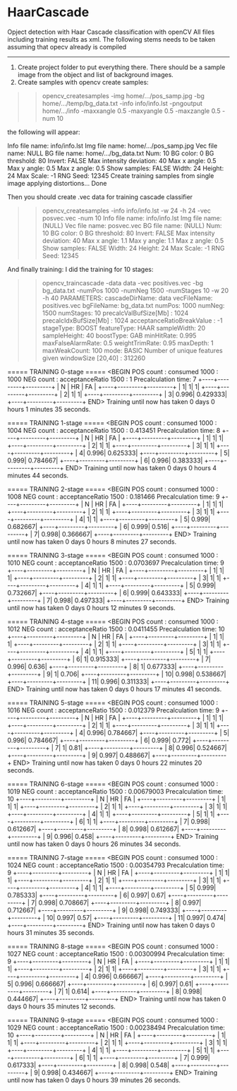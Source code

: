 # HaarCascade
Opject detection with Haar Cascade classification with openCV
All files including training results as xml. 
The following stems needs to be taken assuming that opecv already is compiled
***
1. Create project folder to put everything there. There should be a sample image from the object and list of background images.
2. Create samples with opencv create samples:

>> opencv_createsamples -img home/.../pos_samp.jpg -bg home/.../temp/bg_data.txt -info info/info.lst -pngoutput home/.../info -maxxangle 0.5 -maxyangle 0.5 -maxzangle 0.5 -num 10

the following will appear:

Info file name: info/info.lst
Img file name: home/.../pos_samp.jpg
Vec file name: NULL
BG  file name: home/.../bg_data.txt
Num: 10
BG color: 0
BG threshold: 80
Invert: FALSE
Max intensity deviation: 40
Max x angle: 0.5
Max y angle: 0.5
Max z angle: 0.5
Show samples: FALSE
Width: 24
Height: 24
Max Scale: -1
RNG Seed: 12345
Create training samples from single image applying distortions...
Done

Then you should create .vec data for training cascade classifier
>> opencv_createsamples  -info info/info.lst  -w 24 -h 24  -vec posvec.vec -num 10
Info file name: info/info.lst
Img file name: (NULL)
Vec file name: posvec.vec
BG  file name: (NULL)
Num: 10
BG color: 0
BG threshold: 80
Invert: FALSE
Max intensity deviation: 40
Max x angle: 1.1
Max y angle: 1.1
Max z angle: 0.5
Show samples: FALSE
Width: 24
Height: 24
Max Scale: -1
RNG Seed: 12345

And finally training: I did the training for 10 stages:

>> opencv_traincascade -data data -vec positives.vec -bg bg_data.txt -numPos 1000  -numNeg 1500  -numStages 10 -w 20 -h 40
PARAMETERS:
cascadeDirName: data
vecFileName: positives.vec
bgFileName: bg_data.txt
numPos: 1000
numNeg: 1500
numStages: 10
precalcValBufSize[Mb] : 1024
precalcIdxBufSize[Mb] : 1024
acceptanceRatioBreakValue : -1
stageType: BOOST
featureType: HAAR
sampleWidth: 20
sampleHeight: 40
boostType: GAB
minHitRate: 0.995
maxFalseAlarmRate: 0.5
weightTrimRate: 0.95
maxDepth: 1
maxWeakCount: 100
mode: BASIC
Number of unique features given windowSize [20,40] : 312260

===== TRAINING 0-stage =====
<BEGIN
POS count : consumed   1000 : 1000
NEG count : acceptanceRatio    1500 : 1
Precalculation time: 7
+----+---------+---------+
|  N |    HR   |    FA   |
+----+---------+---------+
|   1|        1|        1|
+----+---------+---------+
|   2|        1|        1|
+----+---------+---------+
|   3|    0.996| 0.429333|
+----+---------+---------+
END>
Training until now has taken 0 days 0 hours 1 minutes 35 seconds.

===== TRAINING 1-stage =====
<BEGIN
POS count : consumed   1000 : 1004
NEG count : acceptanceRatio    1500 : 0.413451
Precalculation time: 8
+----+---------+---------+
|  N |    HR   |    FA   |
+----+---------+---------+
|   1|        1|        1|
+----+---------+---------+
|   2|        1|        1|
+----+---------+---------+
|   3|        1|        1|
+----+---------+---------+
|   4|    0.996| 0.625333|
+----+---------+---------+
|   5|    0.999| 0.784667|
+----+---------+---------+
|   6|    0.996| 0.383333|
+----+---------+---------+
END>
Training until now has taken 0 days 0 hours 4 minutes 44 seconds.

===== TRAINING 2-stage =====
<BEGIN
POS count : consumed   1000 : 1008
NEG count : acceptanceRatio    1500 : 0.181466
Precalculation time: 9
+----+---------+---------+
|  N |    HR   |    FA   |
+----+---------+---------+
|   1|        1|        1|
+----+---------+---------+
|   2|        1|        1|
+----+---------+---------+
|   3|        1|        1|
+----+---------+---------+
|   4|        1|        1|
+----+---------+---------+
|   5|    0.999| 0.682667|
+----+---------+---------+
|   6|    0.999|    0.516|
+----+---------+---------+
|   7|    0.998| 0.366667|
+----+---------+---------+
END>
Training until now has taken 0 days 0 hours 8 minutes 27 seconds.

===== TRAINING 3-stage =====
<BEGIN
POS count : consumed   1000 : 1010
NEG count : acceptanceRatio    1500 : 0.0703697
Precalculation time: 9
+----+---------+---------+
|  N |    HR   |    FA   |
+----+---------+---------+
|   1|        1|        1|
+----+---------+---------+
|   2|        1|        1|
+----+---------+---------+
|   3|        1|        1|
+----+---------+---------+
|   4|        1|        1|
+----+---------+---------+
|   5|    0.999| 0.732667|
+----+---------+---------+
|   6|    0.999| 0.643333|
+----+---------+---------+
|   7|    0.998| 0.497333|
+----+---------+---------+
END>
Training until now has taken 0 days 0 hours 12 minutes 9 seconds.

===== TRAINING 4-stage =====
<BEGIN
POS count : consumed   1000 : 1012
NEG count : acceptanceRatio    1500 : 0.0411455
Precalculation time: 10
+----+---------+---------+
|  N |    HR   |    FA   |
+----+---------+---------+
|   1|        1|        1|
+----+---------+---------+
|   2|        1|        1|
+----+---------+---------+
|   3|        1|        1|
+----+---------+---------+
|   4|        1|        1|
+----+---------+---------+
|   5|        1|        1|
+----+---------+---------+
|   6|        1| 0.915333|
+----+---------+---------+
|   7|    0.996|    0.636|
+----+---------+---------+
|   8|        1| 0.677333|
+----+---------+---------+
|   9|        1|    0.706|
+----+---------+---------+
|  10|    0.998| 0.538667|
+----+---------+---------+
|  11|    0.996| 0.311333|
+----+---------+---------+
END>
Training until now has taken 0 days 0 hours 17 minutes 41 seconds.

===== TRAINING 5-stage =====
<BEGIN
POS count : consumed   1000 : 1016
NEG count : acceptanceRatio    1500 : 0.012379
Precalculation time: 9
+----+---------+---------+
|  N |    HR   |    FA   |
+----+---------+---------+
|   1|        1|        1|
+----+---------+---------+
|   2|        1|        1|
+----+---------+---------+
|   3|        1|        1|
+----+---------+---------+
|   4|    0.996| 0.784667|
+----+---------+---------+
|   5|    0.996| 0.784667|
+----+---------+---------+
|   6|    0.999|    0.772|
+----+---------+---------+
|   7|        1|     0.81|
+----+---------+---------+
|   8|    0.996| 0.524667|
+----+---------+---------+
|   9|    0.997| 0.488667|
+----+---------+---------+
END>
Training until now has taken 0 days 0 hours 22 minutes 20 seconds.

===== TRAINING 6-stage =====
<BEGIN
POS count : consumed   1000 : 1019
NEG count : acceptanceRatio    1500 : 0.00679003
Precalculation time: 10
+----+---------+---------+
|  N |    HR   |    FA   |
+----+---------+---------+
|   1|        1|        1|
+----+---------+---------+
|   2|        1|        1|
+----+---------+---------+
|   3|        1|        1|
+----+---------+---------+
|   4|        1|        1|
+----+---------+---------+
|   5|        1|        1|
+----+---------+---------+
|   6|        1|        1|
+----+---------+---------+
|   7|    0.998| 0.612667|
+----+---------+---------+
|   8|    0.998| 0.612667|
+----+---------+---------+
|   9|    0.996|    0.458|
+----+---------+---------+
END>
Training until now has taken 0 days 0 hours 26 minutes 34 seconds.

===== TRAINING 7-stage =====
<BEGIN
POS count : consumed   1000 : 1024
NEG count : acceptanceRatio    1500 : 0.00354793
Precalculation time: 9
+----+---------+---------+
|  N |    HR   |    FA   |
+----+---------+---------+
|   1|        1|        1|
+----+---------+---------+
|   2|        1|        1|
+----+---------+---------+
|   3|        1|        1|
+----+---------+---------+
|   4|        1|        1|
+----+---------+---------+
|   5|    0.999| 0.785333|
+----+---------+---------+
|   6|    0.997|     0.67|
+----+---------+---------+
|   7|    0.998| 0.708667|
+----+---------+---------+
|   8|    0.997| 0.712667|
+----+---------+---------+
|   9|    0.998| 0.749333|
+----+---------+---------+
|  10|    0.997|     0.57|
+----+---------+---------+
|  11|    0.997|    0.474|
+----+---------+---------+
END>
Training until now has taken 0 days 0 hours 31 minutes 35 seconds.

===== TRAINING 8-stage =====
<BEGIN
POS count : consumed   1000 : 1027
NEG count : acceptanceRatio    1500 : 0.00300994
Precalculation time: 9
+----+---------+---------+
|  N |    HR   |    FA   |
+----+---------+---------+
|   1|        1|        1|
+----+---------+---------+
|   2|        1|        1|
+----+---------+---------+
|   3|        1|        1|
+----+---------+---------+
|   4|    0.996| 0.666667|
+----+---------+---------+
|   5|    0.996| 0.666667|
+----+---------+---------+
|   6|    0.997|     0.61|
+----+---------+---------+
|   7|        1|    0.614|
+----+---------+---------+
|   8|    0.998| 0.444667|
+----+---------+---------+
END>
Training until now has taken 0 days 0 hours 35 minutes 12 seconds.

===== TRAINING 9-stage =====
<BEGIN
POS count : consumed   1000 : 1029
NEG count : acceptanceRatio    1500 : 0.00238494
Precalculation time: 10
+----+---------+---------+
|  N |    HR   |    FA   |
+----+---------+---------+
|   1|        1|        1|
+----+---------+---------+
|   2|        1|        1|
+----+---------+---------+
|   3|        1|        1|
+----+---------+---------+
|   4|        1|        1|
+----+---------+---------+
|   5|        1|        1|
+----+---------+---------+
|   6|        1|        1|
+----+---------+---------+
|   7|    0.999| 0.617333|
+----+---------+---------+
|   8|    0.998|    0.548|
+----+---------+---------+
|   9|    0.998| 0.434667|
+----+---------+---------+
END>
Training until now has taken 0 days 0 hours 39 minutes 26 seconds.


